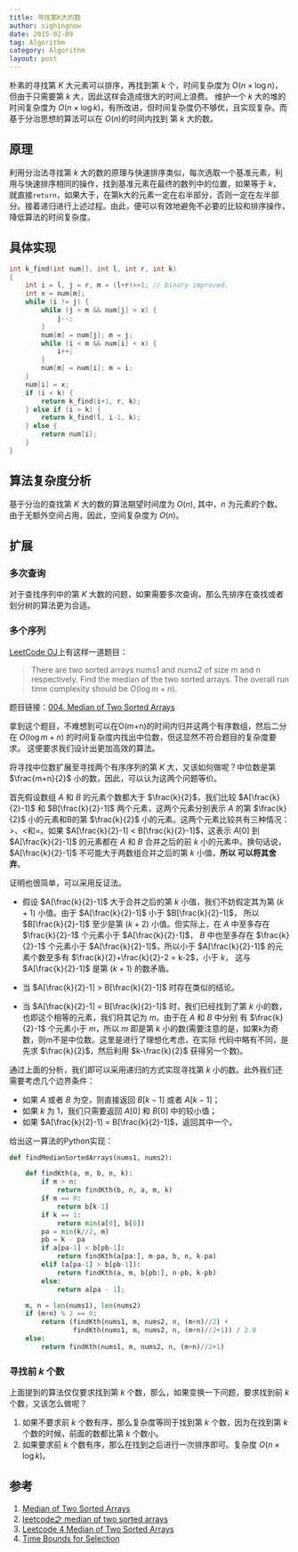 ```yaml
---
title: 寻找第K大的数
author: sighingnow
date: 2015-02-09
tag: Algorithm
category: Algorithm
layout: post
---
```


朴素的寻找第 $K$ 大元素可以排序，再找到第 $k$ 个，时间复杂度为 $O(n \times \log{n})$，但由于只需要第 $k$ 大，因此这样会造成很大的时间上浪费。
维护一个 $k$ 大的堆的时间复杂度为 $O(n \times \log{k})$，有所改进，但时间复杂度仍不够优，且实现复杂。而基于分治思想的算法可以在 $O(n)$的时间内找到
第 $k$ 大的数。

<!--more-->

原理
----

利用分治法寻找第 $k$ 大的数的原理与快速排序类似，每次选取一个基准元素，利用与快速排序相同的操作，找到基准元素在最终的数列中的位置，如果等于 $k$，
就直接`return`，如果大于，在第k大的元素一定在右半部分，否则一定在左半部分。接着递归进行上述过程。由此，便可以有效地避免不必要的比较和排序操作，
降低算法的时间复杂度。

具体实现
-------

~~~cpp
int k_find(int num[], int l, int r, int k)
{
    int i = l, j = r, m = (l+r)>>1; // binary improved.
    int x = num[m];
    while (i != j) {
        while (j > m && num[j] > x) {
            j--;
        }
        num[m] = num[j]; m = j;
        while (i < m && num[i] < x) {
            i++;
        }
        num[m] = num[i]; m = i;
    }
    num[i] = x;
    if (i < k) {
        return k_find(i+1, r, k);
    } else if (i > k) {
        return k_find(l, i-1, k);
    } else {
        return num[i];
    }
}
~~~

算法复杂度分析
-------------

基于分治的查找第 $K$ 大的数的算法期望时间度为 $O(n)$, 其中，$n$ 为元素的个数。由于无额外空间占用，因此，空间复杂度为 $O(n)$。

扩展
----

### 多次查询

对于查找序列中的第 $K$ 大数的问题，如果需要多次查询，那么先排序在查找或者划分树的算法更为合适。

### 多个序列

[LeetCode OJ](https://leetcode.com/)上有这样一道题目：

> There are two sorted arrays nums1 and nums2 of size m and n respectively. Find the median of the two sorted arrays.
> The overall run time complexity should be $O(\log{m+n})$.

题目链接：[004. Median of Two Sorted Arrays](https://leetcode.com/problems/median-of-two-sorted-arrays/)

拿到这个题目，不难想到可以在O(m+n)的时间内归并这两个有序数组，然后二分在 $O(\log{m+n})$ 的时间复杂度内找出中位数，但这显然不符合题目的复杂度要求。
这便要求我们设计出更加高效的算法。

将寻找中位数扩展至寻找两个有序序列的第 $K$ 大，又该如何做呢？中位数是第 $\frac{m+n}{2}$ 小的数，因此，可以认为这两个问题等价。

首先假设数组 $A$ 和 $B$ 的元素个数都大于 $\frac{k}{2}$，我们比较 $A[\frac{k}{2}-1]$ 和 $B[\frac{k}{2}-1]$ 两个元素，这两个元素分别表示 $A$ 的第 $\frac{k}{2}$
小的元素和B的第 $\frac{k}{2}$ 小的元素。这两个元素比较共有三种情况：$>$、$<$和$=$。如果 $A[\frac{k}{2}-1] < B[\frac{k}{2}-1]$，这表示 $A[0]$
到 $A[\frac{k}{2}-1]$ 的元素都在 $A$ 和 $B$ 合并之后的前 $k$ 小的元素中。换句话说，$A[\frac{k}{2}-1]$ 不可能大于两数组合并之后的第 $k$ 小值，**所以
可以将其舍弃**。

证明也很简单，可以采用反证法。

+ 假设 $A[\frac{k}{2}-1]$ 大于合并之后的第 $k$ 小值，我们不妨假定其为第 $(k+1)$ 小值。由于 $A[\frac{k}{2}-1]$ 小于 $B[\frac{k}{2}-1]$，
所以 $B[\frac{k}{2}-1]$ 至少是第 $(k+2)$ 小值。但实际上，在 $A$ 中至多存在 $\frac{k}{2}-1$ 个元素小于 $A[\frac{k}{2}-1]$，
$B$ 中也至多存在 $\frac{k}{2}-1$ 个元素小于 $A[\frac{k}{2}-1]$，所以小于 $A[\frac{k}{2}-1]$ 的元素个数至多有 $\frac{k}{2}+\frac{k}{2}-2 = k-2$，小于 $k$，
这与 $A[\frac{k}{2}-1]$ 是第 $(k+1)$ 的数矛盾。

+ 当 $A[\frac{k}{2}-1] > B[\frac{k}{2}-1]$ 时存在类似的结论。

+ 当 $A[\frac{k}{2}-1] = B[\frac{k}{2}-1]$ 时，我们已经找到了第 $k$ 小的数，也即这个相等的元素，我们将其记为 $m$。由于在 $A$ 和 $B$ 中分别
有 $\frac{k}{2}-1$ 个元素小于 $m$，所以 $m$ 即是第 $k$ 小的数(需要注意的是，如果k为奇数，则m不是中位数。这里是进行了理想化考虑，在实际
代码中略有不同，是先求 $\frac{k}{2}$，然后利用 $k-\frac{k}{2}$ 获得另一个数)。

通过上面的分析，我们即可以采用递归的方式实现寻找第 $k$ 小的数。此外我们还需要考虑几个边界条件：

+ 如果 $A$ 或者 $B$ 为空，则直接返回 $B[k-1]$ 或者 $A[k-1]$；
+ 如果 $k$ 为 $1$，我们只需要返回 $A[0]$ 和 $B[0]$ 中的较小值；
+ 如果 $A[\frac{k}{2}-1] = B[\frac{k}{2}-1]$，返回其中一个。

给出这一算法的Python实现：

~~~python
def findMedianSortedArrays(nums1, nums2):

    def findKth(a, m, b, n, k):
        if m > n:
            return findKth(b, n, a, m, k)
        if m == 0:
            return b[k-1]
        if k == 1:
            return min(a[0], b[0])
        pa = min(k//2, m)
        pb = k - pa
        if a[pa-1] < b[pb-1]:
            return findKth(a[pa:], m-pa, b, n, k-pa)
        elif (a[pa-1] > b[pb-1]):
            return findKth(a, m, b[pb:], n-pb, k-pb)
        else:
            return a[pa - 1];

    m, n = len(nums1), len(nums2)
    if (m+n) % 2 == 0:
        return (findKth(nums1, m, nums2, n, (m+n)//2) +
                findKth(nums1, m, nums2, n, (m+n)//2+1)) / 2.0
    else:
        return findKth(nums1, m, nums2, n, (m+n)//2+1)
~~~

### 寻找前 $k$ 个数

上面提到的算法仅仅要求找到第 $k$ 个数，那么，如果变换一下问题，要求找到前 $k$ 个数，又该怎么做呢？

1. 如果不要求前 $k$ 个数有序，那么复杂度等同于找到第 $k$ 个数，因为在找到第 $k$ 个数的时候，前面的数都比第 $k$ 个数小。
2. 如果要求前 $k$ 个数有序，那么在找到之后进行一次排序即可。复杂度 $O(n \times \log{k})$。

参考
-----

1. [Median of Two Sorted Arrays](http://articles.leetcode.com/2011/03/median-of-two-sorted-arrays.html)
2. [leetcode之 median of two sorted arrays](http://blog.csdn.net/yutianzuijin/article/details/11499917/)
3. [Leetcode 4 Median of Two Sorted Arrays](http://blog.csdn.net/zxzxy1988/article/details/8587244)
4. [Time Bounds for Selection](http://people.csail.mit.edu/rivest/BlumFloydPrattRivestTarjan-TimeBoundsForSelection.pdf)

